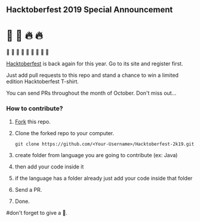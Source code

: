 ## Hacktoberfest 2019 Special Announcement
# :jack_o_lantern: :ghost: :fire: :fire:

:stars: :stars: :stars: :stars: :stars: :stars: :stars: :stars: :stars:

[Hacktoberfest](https://hacktoberfest.digitalocean.com) is back again for this year. Go to its site and register first.

Just add  pull requests to this repo and stand a chance to win a limited edition Hacktoberfest T-shirt.

You can send PRs throughout the month of October. Don't miss out...

### How to contribute?

1. [Fork](https://github.com/vikumkbv/Hacktoberfest-2k19) this repo.
2. Clone the forked repo to your computer.

   `git clone https://github.com/<Your-Username>/Hacktoberfest-2k19.git`

3. create folder from language you are going to contribute (ex: Java)
4. then add your code inside it
5. if the language has a folder already just add your code inside that folder
6. Send a PR.
7. Done.

#don't forget to give a :stars:.
